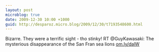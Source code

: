 ```yaml
---
layout: post
microblog: true
date: 2009-12-30 10:00 +1000
guid: http://desparoz.micro.blog/2009/12/30/t7193548600.html
---
```

Bizarre. They were a terrific sight - tho stinky! RT @GuyKawasaki: The mysterious disappearance of the San Fran sea lions [om.ly/dalW](http://om.ly/dalW)
